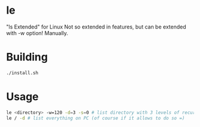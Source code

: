# le
"ls Extended" for Linux
Not so extended in features, but can be extended with -w option! Manually.

# Building
```bash
./install.sh
```
# Usage
```bash
le <directory> -w=120 -d=3 -s=0 # list directory with 3 levels of recursion, don't show hidden files, display names in 120-character field.
le / -d # list everything on PC (of course if it allows to do so =)
```
